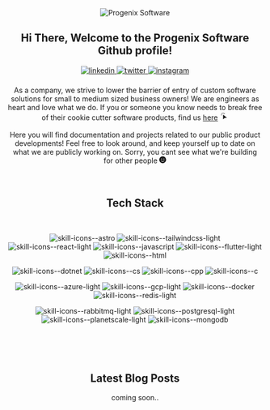 <div align="center">
<img src="https://github.com/ProgenixLLC/.github/assets/120041083/1e74107a-3e96-43aa-8939-acc3137b22c9" alt="Progenix Software" />
<h2> Hi There, Welcome to the Progenix Software Github profile!</h2>
<a href="https://www.linkedin.com/company/progenixsoftware" target="_blank">
<img src=https://img.shields.io/badge/linkedin-%2300acee.svg?color=405DE6&style=for-the-badge&logo=linkedin&logoColor=white alt=linkedin style="margin-bottom: 5px;" />
</a>
<a href="https://twitter.com/progenixsoft" target="_blank">
<img src=https://img.shields.io/badge/twitter-%2300acee.svg?color=1DA1F2&style=for-the-badge&logo=twitter&logoColor=white alt=twitter style="margin-bottom: 5px;" />
</a>
<a href="https://instagram.com/progenixsoftware" target="_blank">
<img src=https://img.shields.io/badge/instagram-%ff5851db.svg?color=C13584&style=for-the-badge&logo=instagram&logoColor=white alt=instagram style="margin-bottom: 5px;" />
</a>
<br />
<br />
As a company, we strive to lower the barrier of entry of custom software solutions for small to medium sized business owners! We are engineers as heart and love what we do. If you or someone you know needs to break free of their cookie cutter software products, find us <a href="https://progenixsoftware.com/">here</a>
<svg xmlns="http://www.w3.org/2000/svg" width="1.2em" height="1.2em" viewBox="0 0 20 20"><path fill="currentColor" d="M7.5 2a.5.5 0 0 1 .5.5v2a.5.5 0 0 1-1 0v-2a.5.5 0 0 1 .5-.5M3.61 3.61a.5.5 0 0 1 .708 0l1.414 1.415a.5.5 0 1 1-.707.707L3.611 4.318a.5.5 0 0 1 0-.707m7.78 0a.5.5 0 0 1 0 .708L9.974 5.732a.5.5 0 1 1-.707-.707l1.414-1.414a.5.5 0 0 1 .707 0M2 7.5a.5.5 0 0 1 .5-.5h2a.5.5 0 0 1 0 1h-2a.5.5 0 0 1-.5-.5m5.5.532v9.26a.5.5 0 0 0 .854.354l2.56-2.56a2 2 0 0 1 1.414-.586h3.232a.5.5 0 0 0 .31-.892L8.31 7.639a.5.5 0 0 0-.81.393"/></svg>
<br />
<br />
Here you will find documentation and projects related to our public product developments! Feel free to look around, and keep yourself up to date on what we are publicly working on. Sorry, you cant see what we're building for other people
<svg xmlns="http://www.w3.org/2000/svg" width="0.97em" height="1em" viewBox="0 0 496 512"><path fill="currentColor" d="M0 256c0 137 111 248 248 248s248-111 248-248S385 8 248 8S0 119 0 256m200-48c0 17.7-14.3 32-32 32s-32-14.3-32-32s14.3-32 32-32s32 14.3 32 32m158.5 16.5c-14.8-13.2-46.2-13.2-61 0L288 233c-8.3 7.4-21.6.4-19.8-10.8c4-25.2 34.2-42.1 59.9-42.1S384 197 388 222.2c1.7 11.1-11.4 18.3-19.8 10.8zM157.8 325.8C180.2 352.7 213 368 248 368s67.8-15.4 90.2-42.2c13.6-16.2 38.1 4.2 24.6 20.5C334.3 380.4 292.5 400 248 400s-86.3-19.6-114.8-53.8c-13.5-16.3 11.2-36.7 24.6-20.4"/></svg>
<br />
<br />
<br />

</div>

<div align="center">

## Tech Stack
<br />

![skill-icons--astro](https://github.com/ProgenixLLC/.github/assets/120041083/17f67422-6e1f-4cd7-bf53-7cf74445bfcb)
![skill-icons--tailwindcss-light](https://github.com/ProgenixLLC/.github/assets/120041083/9c984e29-9b13-468a-aa70-266ed764dd75)
![skill-icons--react-light](https://github.com/ProgenixLLC/.github/assets/120041083/e3154c62-18f4-4394-9e0f-ad416575640d)
![skill-icons--javascript](https://github.com/ProgenixLLC/.github/assets/120041083/41390436-0f22-422d-926c-c3f3d2c7e1b4)
![skill-icons--flutter-light](https://github.com/ProgenixLLC/.github/assets/120041083/f4c98ab0-1ec7-4a3f-96aa-ab7e3aaf5314)
![skill-icons--html](https://github.com/ProgenixLLC/.github/assets/120041083/4c88670f-9089-4382-808a-d901949f03a4)

![skill-icons--dotnet](https://github.com/ProgenixLLC/.github/assets/120041083/03417e4d-72c7-4dae-aa78-036622fe73d3)
![skill-icons--cs](https://github.com/ProgenixLLC/.github/assets/120041083/8ef28bc4-83ef-4a8b-aa7c-03bb5d99e9c6)
![skill-icons--cpp](https://github.com/ProgenixLLC/.github/assets/120041083/5ce0e871-11cd-4e5d-9354-2b61bbbcb199)
![skill-icons--c](https://github.com/ProgenixLLC/.github/assets/120041083/11b52095-8dd9-4140-83e2-49b9191e9fd3)

![skill-icons--azure-light](https://github.com/ProgenixLLC/.github/assets/120041083/7206d1b7-4571-4530-bb9b-334b34b39dc0)
![skill-icons--gcp-light](https://github.com/ProgenixLLC/.github/assets/120041083/2ee2b573-ebe0-4233-93f2-2071d8420d04)
![skill-icons--docker](https://github.com/ProgenixLLC/.github/assets/120041083/7a4c1f23-8323-43d9-af17-c6426dc622df)
![skill-icons--redis-light](https://github.com/ProgenixLLC/.github/assets/120041083/35c26ab2-1a47-4ec9-af1f-efdb5099bed5)

![skill-icons--rabbitmq-light](https://github.com/ProgenixLLC/.github/assets/120041083/33d33eda-3888-44f1-a725-8921b920c0cc)
![skill-icons--postgresql-light](https://github.com/ProgenixLLC/.github/assets/120041083/bf634b0f-f5a8-4047-9264-1515fe468a32)
![skill-icons--planetscale-light](https://github.com/ProgenixLLC/.github/assets/120041083/28e5376f-2aa6-4840-ad6b-2b4101fb1296)
![skill-icons--mongodb](https://github.com/ProgenixLLC/.github/assets/120041083/f77c719f-1bf4-496c-848e-32def717e060)


</div>
<br />
<br />

<div align="center">
<br />

## Latest Blog Posts

coming soon..
